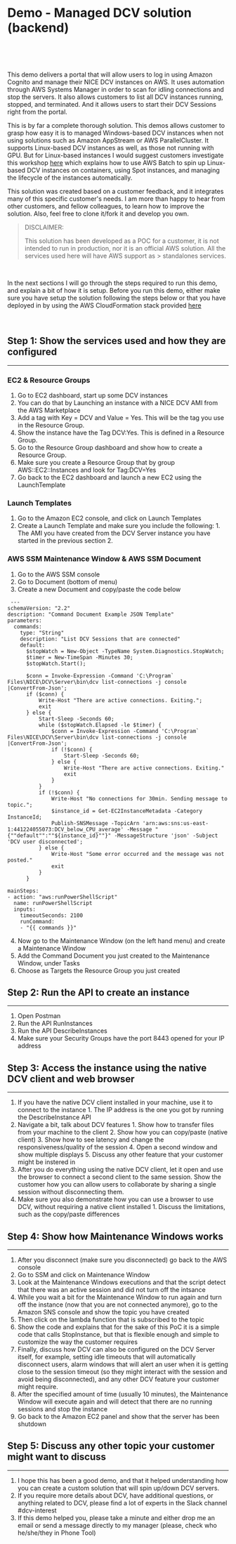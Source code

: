 # Demo - Managed DCV solution (backend)
&nbsp;

&nbsp;

This demo delivers a portal that will allow users to log in using Amazon Cognito and manage their NICE DCV instances on AWS. It uses automation through AWS Systems Manager in order to scan for idling connections and stop the servers. It also allows customers to list all DCV instances running, stopped, and terminated. And it allows users to start their DCV Sessions right from the portal. 

This is by far a complete thorough solution. This demos allows customer to grasp how easy it is to managed Windows-based DCV instances when not using solutions such as Amazon AppStream or AWS ParallelCluster. It supports Linux-based DCV instances as well, as those not running with GPU. But for Linux-based instances I would suggest customers investigate this workshop [here](https://dcv-batch.workshop.aws/) which explains how to use AWS Batch to spin up Linux-based DCV instances on containers, using Spot instances, and managing the lifecycle of the instances automatically. 

This solution was created based on a customer feedback, and it integrates many of this specific customer's needs. I am more than happy to hear from other customers, and fellow colleagues, to learn how to improve the solution. Also, feel free to clone it/fork it and develop you own. 
&nbsp;

> DISCLAIMER: 
> 
> This solution has been developed as a POC for a customer, it is not intended to run in production, nor it is an official AWS solution. All the services used here will have AWS support as > standalones services. 

&nbsp;

In the next sections I will go through the steps required to run this demo, and explain a bit of how it is setup. Before you run this demo, either make sure you have setup the solution following the steps below or that you have deployed in by using the AWS CloudFormation stack provided [here](https://code.amazon.com) 

&nbsp;
## Step 1: Show the services used and how they are configured
***

### EC2 & Resource Groups


 1. Go to EC2 dashboard, start up some DCV instances
   1. You can do that by Launching an instance with a NICE DCV AMI from the AWS Marketplace
 2. Add a tag with Key = DCV and Value = Yes. This will be the tag you use in the Resource Group.
 3. Show the instance have the Tag DCV:Yes. This is defined in a Resource Group. 
 4. Go to the Resource Group dashboard and show how to create a Resource Group.
   1. Make sure you create a Resource Group that by group AWS::EC2::Instances and look for Tag:DCV=Yes
 5. Go back to the EC2 dashboard and launch a new EC2 using the LaunchTemplate
&nbsp;

### Launch Templates


  1. Go to the Amazon EC2 console, and click on Launch Templates
  2. Create a Launch Template and make sure you include the following: 
    1. The AMI you have created from the DCV Server instance you have started in the previous section
    2. 
&nbsp;

### AWS SSM Maintenance Window & AWS SSM Document


 1. Go to the AWS SSM console
 2. Go to Document (bottom of menu)
 3. Create a new Document and copy/paste the code below


```
 ---
schemaVersion: "2.2"
description: "Command Document Example JSON Template"
parameters:
  commands:
    type: "String"
    description: "List DCV Sessions that are connected"
    default: 
      $stopWatch = New-Object -TypeName System.Diagnostics.StopWatch;
      $timer = New-TimeSpan -Minutes 30;
      $stopWatch.Start();
      
      $conn = Invoke-Expression -Command 'C:\Program` Files\NICE\DCV\Server\bin\dcv list-connections -j console |ConvertFrom-Json';
      if ($conn) {
          Write-Host "There are active connections. Exiting.";
          exit
      } else {
          Start-Sleep -Seconds 60;
          while ($stopWatch.Elapsed -le $timer) {
              $conn = Invoke-Expression -Command 'C:\Program` Files\NICE\DCV\Server\bin\dcv list-connections -j console |ConvertFrom-Json';
              if (!$conn) {
                  Start-Sleep -Seconds 60;
              } else {
                  Write-Host "There are active connections. Exiting."
                  exit
              }
          }
          if (!$conn) {
              Write-Host "No connections for 30min. Sending message to topic.";
              $instance_id = Get-EC2InstanceMetadata -Category InstanceId;
              Publish-SNSMessage -TopicArn 'arn:aws:sns:us-east-1:441224055073:DCV_below_CPU_average' -Message "{""default"":""${instance_id}""}" -MessageStructure 'json' -Subject 'DCV user disconnected';
          } else { 
              Write-Host "Some error occurred and the message was not posted."
              exit
          }
      }
      
mainSteps:
- action: "aws:runPowerShellScript"
  name: runPowerShellScript
  inputs:
    timeoutSeconds: 2100
    runCommand:
    - "{{ commands }}" 
```


 4. Now go to the Maintenance Window (on the left hand menu) and create a Maintenance Window
 5. Add the Command Document you just created to the Maintenance Window, under Tasks
 6. Choose as Targets the Resource Group you just created
&nbsp;

## Step 2: Run the API to create an instance 
***

  1. Open Postman
  2. Run the API RunInstances
  3. Run the API DescribeInstances
  4. Make sure your Security Groups have the port 8443 opened for your IP address
&nbsp;

## Step 3: Access the instance using the native DCV client and web browser
***

  1. If you have the native DCV client installed in your machine, use it to connect to the instance
    1. The IP address is the one you got by running the DescribeInstance API
  2. Navigate a bit, talk about DCV features
    1. Show how to transfer files from your machine to the client
    2. Show how you can copy/paste (native client)
    3. Show how to see latency and change the responsiveness/quality of the session
    4. Open a second window and show multiple displays
    5. Discuss any other feature that your customer might be instered in
  3. After you do everything using the native DCV client, let it open and use the browser to connect a second client to the same session. Show the customer how you can allow users to collaborate by sharing a single session without disconnecting them.
  4. Make sure you also demonstrate how you can use a browser to use DCV, without requiring a native client installed
    1. Discuss the limitations, such as the copy/paste differences
&nbsp;

## Step 4: Show how Maintenance Windows works
***

  1. After you disconnect (make sure you disconnected) go back to the AWS console
  2. Go to SSM and click on Maintenance Window
  3. Look at the Maintenance Windows executions and that the script detect that there was an active session and did not turn off the intsance
  4. While you wait a bit for the Maintenance Window to run again and turn off the instance (now that you are not connected anymore), go to the Amazon SNS console and show the topic you have created
  5. Then click on the lambda function that is subscribed to the topic
  6. Show the code and explains that for the sake of this PoC it is a simple code that calls StopInstance, but that is flexible enough and simple to customize the way the customer requires
  7. Finally, discuss how DCV can also be configured on the DCV Server itself, for example, setting idle timeouts that will automatically disconnect users, alarm windows that will alert an user when it is getting close to the session timeout (so they might interact with the session and avoid being disconnected), and any other DCV feature your customer might require.
  8. After the specified amount of time (usually 10 minutes), the Maintenance Window will execute again and will detect that there are no running sessions and stop the instance
  9. Go back to the Amazon EC2 panel and show that the server has been shutdown
&nbsp;

## Step 5: Discuss any other topic your customer might want to discuss
***

  1. I hope this has been a good demo, and that it helped understanding how you can create a custom solution that will spin up/down DCV servers.
  2. If you require more details about DCV, have additional questions, or anything related to DCV, please find a lot of experts in the Slack channel #dcv-interest 
  3. If this demo helped you, please take a minute and either drop me an email or send a message directly to my manager (please, check who he/she/they in Phone Tool)
&nbsp;
